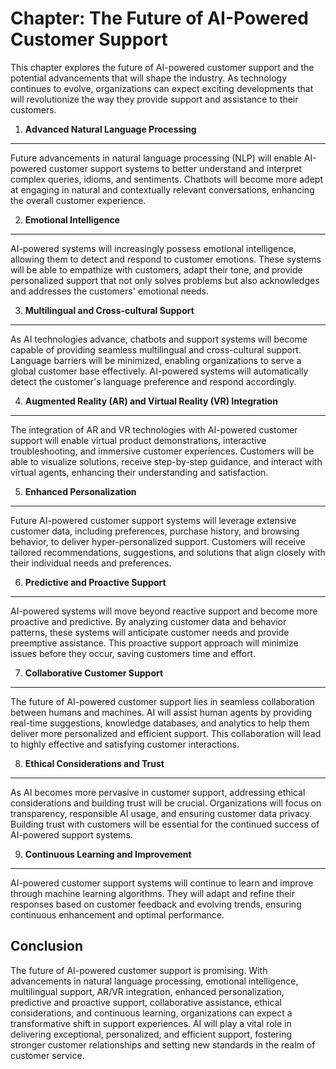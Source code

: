 Chapter: The Future of AI-Powered Customer Support
==================================================

This chapter explores the future of AI-powered customer support and the potential advancements that will shape the industry. As technology continues to evolve, organizations can expect exciting developments that will revolutionize the way they provide support and assistance to their customers.

1. **Advanced Natural Language Processing**
-------------------------------------------

Future advancements in natural language processing (NLP) will enable AI-powered customer support systems to better understand and interpret complex queries, idioms, and sentiments. Chatbots will become more adept at engaging in natural and contextually relevant conversations, enhancing the overall customer experience.

2. **Emotional Intelligence**
-----------------------------

AI-powered systems will increasingly possess emotional intelligence, allowing them to detect and respond to customer emotions. These systems will be able to empathize with customers, adapt their tone, and provide personalized support that not only solves problems but also acknowledges and addresses the customers' emotional needs.

3. **Multilingual and Cross-cultural Support**
----------------------------------------------

As AI technologies advance, chatbots and support systems will become capable of providing seamless multilingual and cross-cultural support. Language barriers will be minimized, enabling organizations to serve a global customer base effectively. AI-powered systems will automatically detect the customer's language preference and respond accordingly.

4. **Augmented Reality (AR) and Virtual Reality (VR) Integration**
------------------------------------------------------------------

The integration of AR and VR technologies with AI-powered customer support will enable virtual product demonstrations, interactive troubleshooting, and immersive customer experiences. Customers will be able to visualize solutions, receive step-by-step guidance, and interact with virtual agents, enhancing their understanding and satisfaction.

5. **Enhanced Personalization**
-------------------------------

Future AI-powered customer support systems will leverage extensive customer data, including preferences, purchase history, and browsing behavior, to deliver hyper-personalized support. Customers will receive tailored recommendations, suggestions, and solutions that align closely with their individual needs and preferences.

6. **Predictive and Proactive Support**
---------------------------------------

AI-powered systems will move beyond reactive support and become more proactive and predictive. By analyzing customer data and behavior patterns, these systems will anticipate customer needs and provide preemptive assistance. This proactive support approach will minimize issues before they occur, saving customers time and effort.

7. **Collaborative Customer Support**
-------------------------------------

The future of AI-powered customer support lies in seamless collaboration between humans and machines. AI will assist human agents by providing real-time suggestions, knowledge databases, and analytics to help them deliver more personalized and efficient support. This collaboration will lead to highly effective and satisfying customer interactions.

8. **Ethical Considerations and Trust**
---------------------------------------

As AI becomes more pervasive in customer support, addressing ethical considerations and building trust will be crucial. Organizations will focus on transparency, responsible AI usage, and ensuring customer data privacy. Building trust with customers will be essential for the continued success of AI-powered support systems.

9. **Continuous Learning and Improvement**
------------------------------------------

AI-powered customer support systems will continue to learn and improve through machine learning algorithms. They will adapt and refine their responses based on customer feedback and evolving trends, ensuring continuous enhancement and optimal performance.

Conclusion
----------

The future of AI-powered customer support is promising. With advancements in natural language processing, emotional intelligence, multilingual support, AR/VR integration, enhanced personalization, predictive and proactive support, collaborative assistance, ethical considerations, and continuous learning, organizations can expect a transformative shift in support experiences. AI will play a vital role in delivering exceptional, personalized, and efficient support, fostering stronger customer relationships and setting new standards in the realm of customer service.

